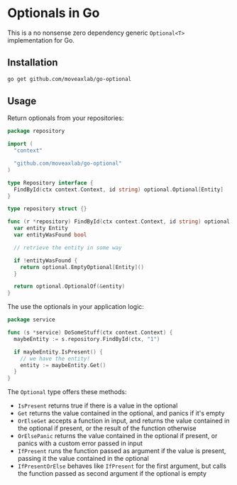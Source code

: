 # Optionals in Go

This is a no nonsense zero dependency generic `Optional<T>` implementation for Go.

## Installation

```bash
go get github.com/moveaxlab/go-optional
```

## Usage

Return optionals from your repositories:

```go
package repository

import (
  "context"

  "github.com/moveaxlab/go-optional"
)

type Repository interface {
  FindById(ctx context.Context, id string) optional.Optional[Entity]
}

type repository struct {}

func (r *repository) FindById(ctx context.Context, id string) optional.Optional[Entity] {
  var entity Entity
  var entityWasFound bool

  // retrieve the entity in some way

  if !entityWasFound {
    return optional.EmptyOptional[Entity]()
  }

  return optional.OptionalOf(&entity)
}
```

The use the optionals in your application logic:

```go
package service

func (s *service) DoSomeStuff(ctx context.Context) {
  maybeEntity := s.repository.FindById(ctx, "1")

  if maybeEntity.IsPresent() {
    // we have the entity!
    entity := maybeEntity.Get()
  }
}
```

The `Optional` type offers these methods:

- `IsPresent` returns true if there is a value in the optional
- `Get` returns the value contained in the optional, and panics if it's empty
- `OrElseGet` accepts a function in input, and returns the value contained
  in the optional if present, or the result of the function otherwise
- `OrElsePanic` returns the value contained in the optional if present,
  or panics with a custom error passed in input
- `IfPresent` runs the function passed as argument if the value is present,
  passing it the value contained in the optional
- `IfPresentOrElse` behaves like `IfPresent` for the first argument,
  but calls the function passed as second argument if the optional is empty

